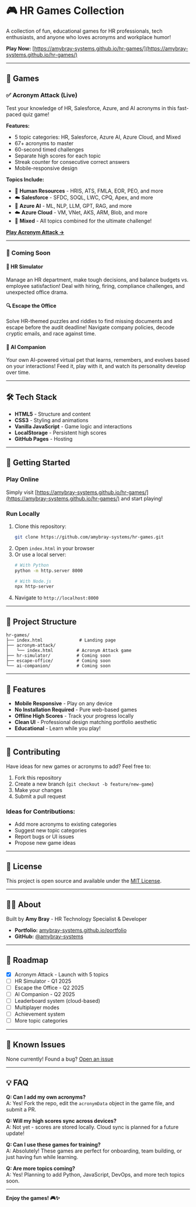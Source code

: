 # 🎮 HR Games Collection

A collection of fun, educational games for HR professionals, tech enthusiasts, and anyone who loves acronyms and workplace humor!

**Play Now:** [https://amybray-systems.github.io/hr-games/](https://amybray-systems.github.io/hr-games/)

---

## 🎯 Games

### ✅ Acronym Attack (Live)
Test your knowledge of HR, Salesforce, Azure, and AI acronyms in this fast-paced quiz game!

**Features:**
- 5 topic categories: HR, Salesforce, Azure AI, Azure Cloud, and Mixed
- 67+ acronyms to master
- 60-second timed challenges
- Separate high scores for each topic
- Streak counter for consecutive correct answers
- Mobile-responsive design

**Topics Include:**
- 👥 **Human Resources** - HRIS, ATS, FMLA, EOR, PEO, and more
- ☁️ **Salesforce** - SFDC, SOQL, LWC, CPQ, Apex, and more
- 🤖 **Azure AI** - ML, NLP, LLM, GPT, RAG, and more
- ☁️ **Azure Cloud** - VM, VNet, AKS, ARM, Blob, and more
- 🎲 **Mixed** - All topics combined for the ultimate challenge!

[**Play Acronym Attack →**](https://amybray-systems.github.io/hr-games/acronym-attack/)

---

### 🚧 Coming Soon

#### 🏢 HR Simulator
Manage an HR department, make tough decisions, and balance budgets vs. employee satisfaction! Deal with hiring, firing, compliance challenges, and unexpected office drama.

#### 🔍 Escape the Office
Solve HR-themed puzzles and riddles to find missing documents and escape before the audit deadline! Navigate company policies, decode cryptic emails, and race against time.

#### 🐾 AI Companion
Your own AI-powered virtual pet that learns, remembers, and evolves based on your interactions! Feed it, play with it, and watch its personality develop over time.

---

## 🛠️ Tech Stack

- **HTML5** - Structure and content
- **CSS3** - Styling and animations
- **Vanilla JavaScript** - Game logic and interactions
- **LocalStorage** - Persistent high scores
- **GitHub Pages** - Hosting

---

## 🚀 Getting Started

### Play Online
Simply visit [https://amybray-systems.github.io/hr-games/](https://amybray-systems.github.io/hr-games/) and start playing!

### Run Locally
1. Clone this repository:
   ```bash
   git clone https://github.com/amybray-systems/hr-games.git
   ```
2. Open `index.html` in your browser
3. Or use a local server:
   ```bash
   # With Python
   python -m http.server 8000
   
   # With Node.js
   npx http-server
   ```
4. Navigate to `http://localhost:8000`

---

## 📂 Project Structure

```
hr-games/
├── index.html              # Landing page
├── acronym-attack/
│   └── index.html         # Acronym Attack game
├── hr-simulator/          # Coming soon
├── escape-office/         # Coming soon
└── ai-companion/          # Coming soon
```

---

## 🎨 Features

- **Mobile Responsive** - Play on any device
- **No Installation Required** - Pure web-based games
- **Offline High Scores** - Track your progress locally
- **Clean UI** - Professional design matching portfolio aesthetic
- **Educational** - Learn while you play!

---

## 🤝 Contributing

Have ideas for new games or acronyms to add? Feel free to:
1. Fork this repository
2. Create a new branch (`git checkout -b feature/new-game`)
3. Make your changes
4. Submit a pull request

### Ideas for Contributions:
- Add more acronyms to existing categories
- Suggest new topic categories
- Report bugs or UI issues
- Propose new game ideas

---

## 📝 License

This project is open source and available under the [MIT License](LICENSE).

---

## 👩‍💻 About

Built by **Amy Bray** - HR Technology Specialist & Developer

- **Portfolio:** [amybray-systems.github.io/portfolio](https://amybray-systems.github.io/portfolio/)
- **GitHub:** [@amybray-systems](https://github.com/amybray-systems)

---

## 🎯 Roadmap

- [x] Acronym Attack - Launch with 5 topics
- [ ] HR Simulator - Q1 2025
- [ ] Escape the Office - Q2 2025
- [ ] AI Companion - Q2 2025
- [ ] Leaderboard system (cloud-based)
- [ ] Multiplayer modes
- [ ] Achievement system
- [ ] More topic categories

---

## 🐛 Known Issues

None currently! Found a bug? [Open an issue](https://github.com/amybray-systems/hr-games/issues)

---

## 💡 FAQ

**Q: Can I add my own acronyms?**  
A: Yes! Fork the repo, edit the `acronymData` object in the game file, and submit a PR.

**Q: Will my high scores sync across devices?**  
A: Not yet - scores are stored locally. Cloud sync is planned for a future update!

**Q: Can I use these games for training?**  
A: Absolutely! These games are perfect for onboarding, team building, or just having fun while learning.

**Q: Are more topics coming?**  
A: Yes! Planning to add Python, JavaScript, DevOps, and more tech topics soon.

---

**Enjoy the games! 🎮✨**
